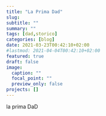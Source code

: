 ```yaml
---
title: "La Prima Dad"
slug:
subtitle: ""
summary: ""
tags: [dad,storico]
categories: [blog]
date: 2021-03-23T00:42:10+02:00
#lastmod: 2021-04-04T00:42:10+02:00
featured: true
draft: false
image:
  caption: ""
  focal_point: ""
  preview_only: false
projects: []
---
```

la prima DaD
